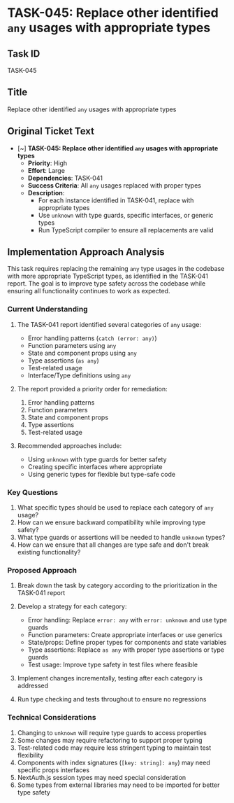 # TASK-045: Replace other identified `any` usages with appropriate types

## Task ID
TASK-045

## Title
Replace other identified `any` usages with appropriate types

## Original Ticket Text
- [~] **TASK-045: Replace other identified `any` usages with appropriate types**
  - **Priority**: High
  - **Effort**: Large
  - **Dependencies**: TASK-041
  - **Success Criteria**: All `any` usages replaced with proper types
  - **Description**:
    - For each instance identified in TASK-041, replace with appropriate types
    - Use `unknown` with type guards, specific interfaces, or generic types
    - Run TypeScript compiler to ensure all replacements are valid

## Implementation Approach Analysis

This task requires replacing the remaining `any` type usages in the codebase with more appropriate TypeScript types, as identified in the TASK-041 report. The goal is to improve type safety across the codebase while ensuring all functionality continues to work as expected.

### Current Understanding

1. The TASK-041 report identified several categories of `any` usage:
   - Error handling patterns (`catch (error: any)`)
   - Function parameters using `any`
   - State and component props using `any`
   - Type assertions (`as any`)
   - Test-related usage
   - Interface/Type definitions using `any`

2. The report provided a priority order for remediation:
   1. Error handling patterns
   2. Function parameters
   3. State and component props
   4. Type assertions
   5. Test-related usage

3. Recommended approaches include:
   - Using `unknown` with type guards for better safety
   - Creating specific interfaces where appropriate
   - Using generic types for flexible but type-safe code

### Key Questions

1. What specific types should be used to replace each category of `any` usage?
2. How can we ensure backward compatibility while improving type safety?
3. What type guards or assertions will be needed to handle `unknown` types?
4. How can we ensure that all changes are type safe and don't break existing functionality?

### Proposed Approach

1. Break down the task by category according to the prioritization in the TASK-041 report
2. Develop a strategy for each category:
   - Error handling: Replace `error: any` with `error: unknown` and use type guards
   - Function parameters: Create appropriate interfaces or use generics
   - State/props: Define proper types for components and state variables
   - Type assertions: Replace `as any` with proper type assertions or type guards
   - Test usage: Improve type safety in test files where feasible

3. Implement changes incrementally, testing after each category is addressed
4. Run type checking and tests throughout to ensure no regressions

### Technical Considerations

1. Changing to `unknown` will require type guards to access properties
2. Some changes may require refactoring to support proper typing
3. Test-related code may require less stringent typing to maintain test flexibility
4. Components with index signatures (`[key: string]: any`) may need specific props interfaces
5. NextAuth.js session types may need special consideration
6. Some types from external libraries may need to be imported for better type safety